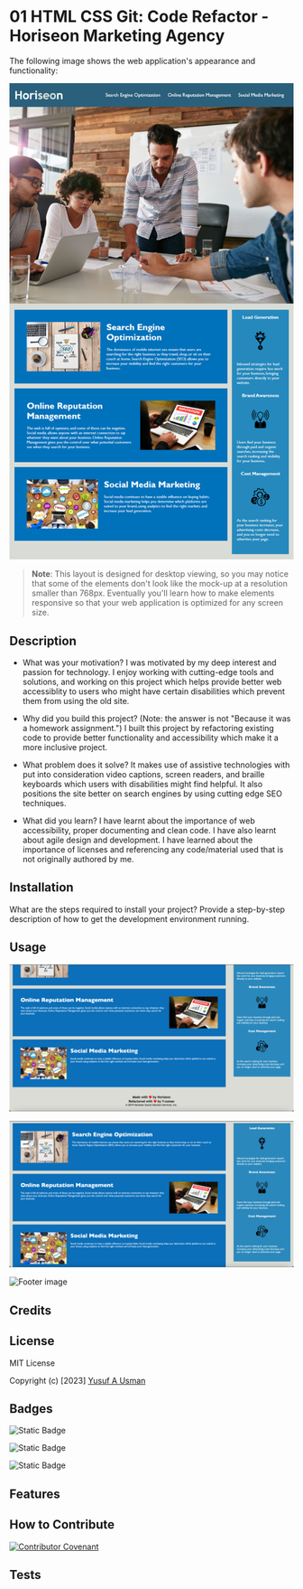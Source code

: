# 01 HTML CSS Git: Code Refactor - Horiseon Marketing Agency

The following image shows the web application's appearance and functionality:

![The Horiseon webpage includes a navigation bar, a header image, and cards with text and images at the bottom of the page.](Assets/01-html-css-git-challenge-demo.png)

> **Note**: This layout is designed for desktop viewing, so you may notice that some of the elements don't look like the mock-up at a resolution smaller than 768px. Eventually you'll learn how to make elements responsive so that your web application is optimized for any screen size.





## Description

- What was your motivation?
I was motivated by my deep interest and passion for technology. I enjoy working with cutting-edge tools and solutions, and working on this project which helps provide better web accessiblity to users who might have certain disabilities which prevent them from using the old site.

- Why did you build this project? (Note: the answer is not "Because it was a homework assignment.")
I built this project by refactoring existing code to provide better functionality and accessibility which make it a more inclusive project.

- What problem does it solve?
It makes use of assistive technologies with put into consideration video captions, screen readers, and braille keyboards which users with disabilities might find helpful. It also positions the site better on search engines by using cutting edge SEO techniques.

- What did you learn?
I have learnt about the importance of web accessibility, proper documenting and clean code. I have also learnt about agile design and development. I have learned about the importance of licenses and referencing any code/material used that is not originally authored by me.

## Installation

What are the steps required to install your project? Provide a step-by-step description of how to get the development environment running.

## Usage

  ![Header and Navigation image](starter/assets/images/screenshot1.png)

  ![Section articles and Aside articles image](starter/assets/images/screenshot2.png)

  ![Footer image](starter/assets/images/screenshot3.png)

## Credits



## License

MIT License

Copyright (c) [2023] [Yusuf A Usman](https://github.com/Y-usman/edxbootcamp/starter)


## Badges

![Static Badge](https://img.shields.io/badge/html)

![Static Badge](https://img.shields.io/badge/css)

![Static Badge](https://img.shields.io/badge/javascript)


## Features



## How to Contribute

[![Contributor Covenant](https://img.shields.io/badge/Contributor%20Covenant-2.1-4baaaa.svg)](code_of_conduct.md)

## Tests